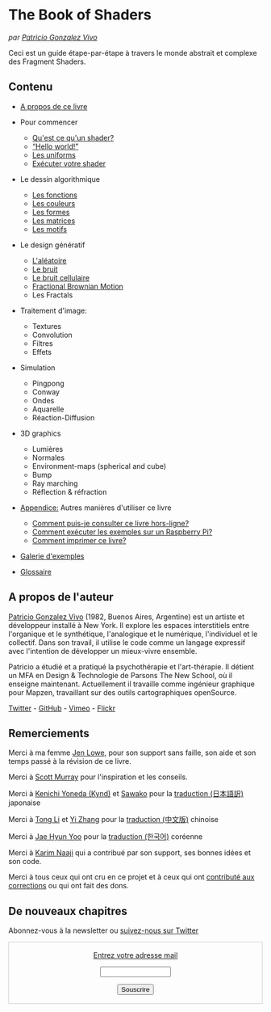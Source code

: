 <canvas id="custom" class="canvas" data-fragment-url="examples/moon.frag" data-textures="examples/images/moon-texture.jpg" width="350px" height="350px"></canvas>

# The Book of Shaders
*par [Patricio Gonzalez Vivo](http://patriciogonzalezvivo.com/)*

Ceci est un guide étape-par-étape à travers le monde abstrait et complexe des Fragment Shaders.

<div class="header">
<a href="https://www.paypal.com/cgi-bin/webscr?cmd=_s-xclick&hosted_button_id=B5FSVSHGEATCG" style="float: right;"><img src="https://www.paypalobjects.com/en_US/i/btn/btn_donate_SM.gif" alt=""></a>
</div>

## Contenu

* [A propos de ce livre](00/?lan=fr)

* Pour commencer
    * [Qu'est ce qu'un shader?](01/?lan=fr)
    * [“Hello world!”](02/?lan=fr)
    * [Les uniforms](03/?lan=fr)
    * [Exécuter votre shader](04/?lan=fr)

* Le dessin algorithmique
    * [Les fonctions](05/?lan=fr)
    * [Les couleurs](06/?lan=fr)
    * [Les formes](07/?lan=fr)
    * [Les matrices](08/?lan=fr)
    * [Les motifs](09/?lan=fr)

* Le design génératif
    * [L'aléatoire](10/?lan=fr)
    * [Le bruit](11/?lan=fr)
    * [Le bruit cellulaire](12/?lan=fr)
    * [Fractional Brownian Motion](13/?lan=fr)
    * Les Fractals

* Traitement d'image:
    * Textures
    * Convolution
    * Filtres
    * Effets

* Simulation
    * Pingpong
    * Conway
    * Ondes
    * Aquarelle
    * Réaction-Diffusion

* 3D graphics
    * Lumières
    * Normales
    * Environment-maps (spherical and cube)
    * Bump
    * Ray marching
    * Réflection & réfraction

* [Appendice:](appendix/) Autres manières d'utiliser ce livre
	* [Comment puis-je consulter ce livre hors-ligne?](appendix/)
	* [Comment exécuter les exemples sur un Raspberry Pi?](appendix/)
	* [Comment imprimer ce livre?](appendix/)

* [Galerie d'exemples](examples/)

* [Glossaire](glossary/)

## A propos de l'auteur

[Patricio Gonzalez Vivo](http://patriciogonzalezvivo.com/) (1982, Buenos Aires, Argentine) est un artiste et développeur installé à New York. Il explore les espaces interstitiels entre l'organique et le synthétique, l'analogique et le numérique, l'individuel et le collectif. Dans son travail, il utilise le code comme un langage expressif avec l'intention de développer un mieux-vivre ensemble.

Patricio a étudié et a pratiqué la psychothérapie et l'art-thérapie. Il détient un MFA en Design & Technologie de Parsons The New School, où il enseigne maintenant. Actuellement il travaille comme ingénieur graphique pour Mapzen, travaillant sur des outils cartographiques openSource.

<div class="header"><a href="https://twitter.com/patriciogv" target="_blank">Twitter</a> - <a href="https://github.com/patriciogonzalezvivo" target="_blank">GitHub</a> - <a href="https://vimeo.com/patriciogv" target="_blank">Vimeo</a> - <a href="https://www.flickr.com/photos/106950246@N06/" target="_blank"> Flickr</a></div>

## Remerciements

Merci à ma femme [Jen Lowe](http://www.datatelling.com/), pour son support sans faille, son aide et son temps passé à la révision de ce livre.

Merci à [Scott Murray](http://alignedleft.com/) pour l'inspiration et les conseils.

Merci à [Kenichi Yoneda (Kynd)](https://twitter.com/kyndinfo) et [Sawako](https://twitter.com/sawakohome) pour la [traduction (日本語訳)](?lan=jp) japonaise

Merci à [Tong Li](https://www.facebook.com/tong.lee.9484) et [Yi Zhang](https://www.facebook.com/archer.zetta?pnref=story) pour la [traduction (中文版)](?lan=ch) chinoise

Merci à [Jae Hyun Yoo](https://www.facebook.com/fkkcloud) pour la [traduction (한국어)](?lan=kr) coréenne

Merci à [Karim Naaji](http://karim.naaji.fr/) qui a contribué par son support, ses bonnes idées et son code.

Merci à tous ceux qui ont cru en ce projet et à ceux qui ont [contributé aux corrections](https://github.com/patriciogonzalezvivo/thebookofshaders/graphs/contributors) ou qui ont fait des dons.

## De nouveaux chapitres

Abonnez-vous à la newsletter ou [suivez-nous sur Twitter](https://twitter.com/bookofshaders)

 <form style="border:1px solid #ccc;padding:3px;text-align:center;" action="https://tinyletter.com/thebookofshaders" method="post" target="popupwindow" onsubmit="window.open('https://tinyletter.com/thebookofshaders', 'popupwindow', 'scrollbars=yes,width=800,height=600');return true"><a href="https://tinyletter.com/thebookofshaders"><p><label for="tlemail">Entrez votre adresse mail</label></p></a><p><input type="text" style="width:140px" name="email" id="tlemail" /></p><input type="hidden" value="1" name="embed"/><input type="submit" value="Souscrire" /><p><a href="https://tinyletter.com" target="_blank"></a></p></form>
